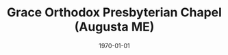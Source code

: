 ---
date: &id001 1970-01-01
end_date: 1970-01-01
location:
  address: null
  city: Augusta
  state: ME
minister:
- end: 1970-01-01
  name: John Mallin
  start: 1970-01-01
  type: Evangelist
ministers:
- John Mallin
name: Grace Orthodox Presbyterian Chapel
names: null
origination_date: *id001
raw_data: "ME Augusta\n\nGrace Orthodox Presbyterian Chapel  (1978\u20131984)\n\
  Evangelist: John Mallin, 1981\u201384"
received_from: null
states:
- ME
status:
  active: false
  end_date: null
  reason: null
  received_from: null
  withdrawal_to: null
title: Grace Orthodox Presbyterian Chapel (Augusta ME)

---